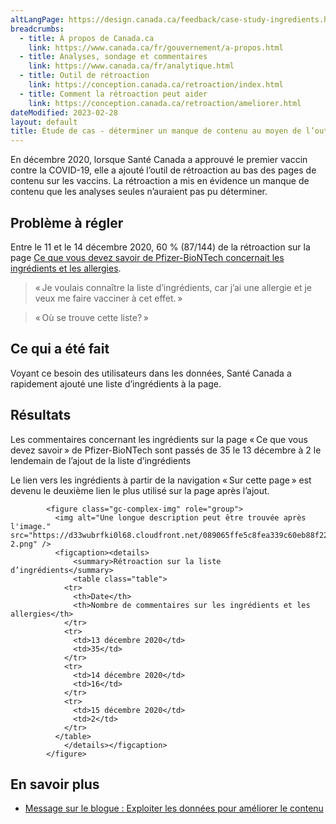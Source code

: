 ```yaml
---
altLangPage: https://design.canada.ca/feedback/case-study-ingredients.html
breadcrumbs:
  - title: À propos de Canada.ca
    link: https://www.canada.ca/fr/gouvernement/a-propos.html
  - title: Analyses, sondage et commentaires
    link: https://www.canada.ca/fr/analytique.html
  - title: Outil de rétroaction
    link: https://conception.canada.ca/retroaction/index.html
  - title: Comment la rétroaction peut aider
    link: https://conception.canada.ca/retroaction/ameliorer.html		
dateModified: 2023-02-28
layout: default
title: Étude de cas - déterminer un manque de contenu au moyen de l’outil de rétroaction sur la page
---
```

 
En décembre 2020, lorsque Santé Canada a approuvé le premier vaccin contre la COVID-19, elle a ajouté l’outil de rétroaction au bas des pages de contenu sur les vaccins. La rétroaction a mis en évidence un manque de contenu que les analyses seules n’auraient pas pu déterminer.

## Problème à régler

Entre le 11 et le 14 décembre 2020, 60 % (87/144) de la rétroaction sur la page [Ce que vous devez savoir de Pfizer-BioNTech concernait les ingrédients et les allergies](https://www.canada.ca/en/health-canada/services/drugs-health-products/covid19-industry/drugs-vaccines-treatments/vaccines/pfizer-biontech.html).

> « Je voulais connaître la liste d’ingrédients, car j’ai une allergie et je veux me faire vacciner à cet effet. »

> « Où se trouve cette liste? »

## Ce qui a été fait

Voyant ce besoin des utilisateurs dans les données, Santé Canada a rapidement ajouté une liste d’ingrédients à la page.

## Résultats

Les commentaires concernant les ingrédients sur la page « Ce que vous devez savoir » de Pfizer-BioNTech sont passés de 35 le 13 décembre à 2 le lendemain de l’ajout de la liste d’ingrédients

Le lien vers les ingrédients à partir de la navigation « Sur cette page » est devenu le deuxième lien le plus utilisé sur la page après l’ajout.

			<figure class="gc-complex-img" role="group">
			  <img alt="Une longue description peut être trouvée après l'image." src="https://d33wubrfki0l68.cloudfront.net/089065ffe5c8fea339c60eb88f22690d18629a74/d8e4e/images/action-2.png" />
			  <figcaption><details>
			      <summary>Rétroaction sur la liste d’ingrédients</summary>
			      <table class="table">
			    <tr>
			      <th>Date</th>
			      <th>Nombre de commentaires sur les ingrédients et les allergies</th>
			    </tr>
			    <tr>
			      <td>13 décembre 2020</td>
			      <td>35</td>
			    </tr>
			    <tr>
			      <td>14 décembre 2020</td>
			      <td>16</td>
			    </tr>
			    <tr>
			      <td>15 décembre 2020</td>
			      <td>2</td>
			    </tr>
			  </table>
			    </details></figcaption>
			</figure>
			
## En savoir plus

*   [Message sur le blogue : Exploiter les données pour améliorer le contenu](https://blogue.canada.ca/2021/02/04/les-donnees-a-laction.html)
